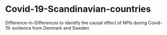 # Covid-19-Scandinavian-countries
Difference-in-Differences to identify the causal effect of NPIs during Covid-19: evidence from Denmark and Sweden
